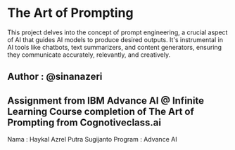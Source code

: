 # The Art of Prompting
This project delves into the concept of prompt engineering, a crucial aspect of AI that guides AI models to produce desired outputs. It's instrumental in AI tools like chatbots, text summarizers, and content generators, ensuring they communicate accurately, relevantly, and creatively.
## Author : @sinanazeri

Assignment from IBM Advance AI @ Infinite Learning
Course completion of The Art of Prompting from Cognotiveclass.ai
---

Nama : Haykal Azrel Putra Sugijanto
Program : Advance AI

